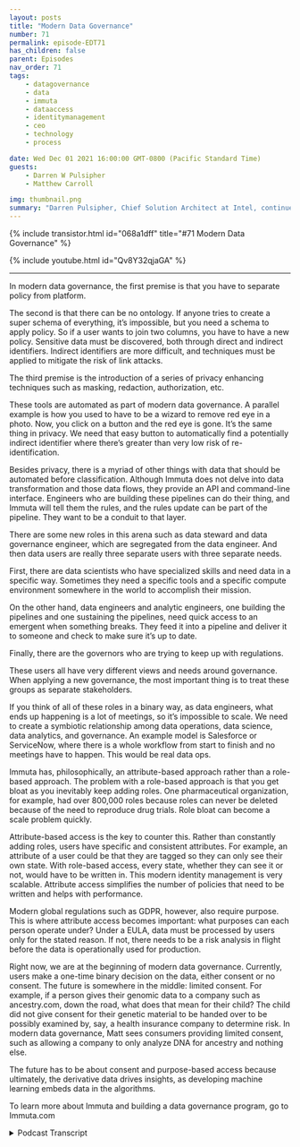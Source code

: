 ```yaml
---
layout: posts
title: "Modern Data Governance"
number: 71
permalink: episode-EDT71
has_children: false
parent: Episodes
nav_order: 71
tags:
    - datagovernance
    - data
    - immuta
    - dataaccess
    - identitymanagement
    - ceo
    - technology
    - process

date: Wed Dec 01 2021 16:00:00 GMT-0800 (Pacific Standard Time)
guests:
    - Darren W Pulsipher
    - Matthew Carroll

img: thumbnail.png
summary: "Darren Pulsipher, Chief Solution Architect at Intel, continues his in depth discussion about the reality and future of modern data governance with Matthew Carroll, the CEO of Immuta. In this episode, they discuss Data Classification, Policies and Governance."
---
```


{% include transistor.html id="068a1dff" title="#71 Modern Data Governance" %}

{% include youtube.html id="Qv8Y32qjaGA" %}

---

<p>In modern data governance, the first premise is that you have to separate policy from platform.</p>
<p>The second is that there can be no ontology.  If anyone tries to create a super schema of everything, it’s impossible, but you need a schema to apply policy. So if a user wants to join two columns, you have to have a new policy. Sensitive data must be discovered, both through direct and indirect identifiers. Indirect identifiers are more difficult, and techniques must be applied to mitigate the risk of link attacks.</p>
<p>The third premise is the introduction of a series of privacy enhancing techniques such as masking, redaction, authorization, etc.</p>
<p>These tools are automated as part of modern data governance. A parallel example is how you used to have to be a wizard to remove red eye in a photo. Now, you click on a button and the red eye is gone. It’s the same thing in privacy. We need that easy button to automatically find a potentially indirect identifier where there’s greater than very low risk of re-identification.</p>
<p>Besides privacy, there is a myriad of other things with data that should be automated before classification. Although Immuta does not delve into data transformation and those data flows, they provide an API and command-line interface. Engineers who are building these pipelines can do their thing, and Immuta will tell them the rules, and the rules update can be part of the pipeline. They want to be a conduit to that layer.</p>
<p>There are some new roles in this arena such as data steward and data governance engineer, which are segregated from the data engineer. And then data users are really three separate users with three separate needs.</p>
<p>First, there are data scientists who have specialized skills and need data in a specific way. Sometimes they need a specific tools and a specific compute environment somewhere in the world to accomplish their mission.</p>
<p>On the other hand, data engineers and analytic engineers, one building the pipelines and one sustaining the pipelines, need quick access to an emergent when something breaks. They feed it into a pipeline and deliver it to someone and check to make sure it’s up to date.</p>
<p>Finally, there are the governors who are trying to keep up with regulations.</p>
<p>These users all have very different views and needs around governance. When applying a new governance, the most important thing is to treat these groups as separate stakeholders.</p>
<p>If you think of all of these roles in a binary way, as data engineers, what ends up happening is a lot of meetings, so it’s impossible to scale. We need to create a symbiotic relationship among data operations, data science, data analytics, and governance. An example model is Salesforce or ServiceNow, where there is a whole workflow from start to finish and no meetings have to happen. This would be real data ops.</p>
<p>Immuta has, philosophically, an attribute-based approach rather than a role-based approach. The problem with a role-based approach is that you get bloat as you inevitably keep adding roles. One pharmaceutical organization, for example, had over 800,000 roles because roles can never be deleted because of the need to reproduce drug trials. Role bloat can become a scale problem quickly.</p>
<p>Attribute-based access is the key to counter this. Rather than constantly adding roles, users have specific and consistent attributes. For example, an attribute of a user could be that they are tagged so they can only see their own state. With role-based access, every state, whether they can see it or not,  would have to be written in. This modern identity management is very scalable. Attribute access simplifies the number of policies that need to be written and helps with performance.</p>
<p>Modern global regulations such as GDPR, however, also require purpose. This is where attribute access becomes important: what purposes can each person operate under? Under a EULA, data must be processed by users only for the stated reason. If not, there needs to be a risk analysis in flight before the data is operationally used for production.</p>
<p>Right now, we are at the beginning of modern data governance. Currently, users make a one-time binary decision on the data, either consent or no consent. The future is somewhere in the middle: limited consent. For example, if a person gives their genomic data to a company such as ancestry.com, down the road, what does that mean for their child? The child did not give consent for their genetic material to be handed over to be possibly examined by, say, a health insurance company to determine risk. In modern data governance, Matt sees consumers providing limited consent, such as allowing a company to only analyze DNA for ancestry and nothing else.</p>
<p>The future has to be about consent and purpose-based access because ultimately, the derivative data drives insights, as developing machine learning embeds data in the algorithms.</p>
<p>To learn more about Immuta and building a data governance program, go to Immuta.com </p>
<p>

<details>
<summary> Podcast Transcript </summary>

<p></p>

</details>
